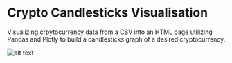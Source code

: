 # Crypto Candlesticks Visualisation
Visualizing crpytocurrency data from a CSV into an HTML page utilizing Pandas and Plotly to build a candlesticks graph of a desired cryptocurrency.

![alt text](https://github.com/nikhilnlakhwani/crypto-candlesticks/blob/image.jpg?raw=true)
